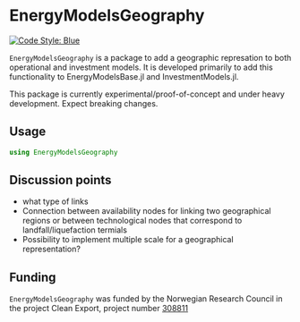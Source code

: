 # EnergyModelsGeography

[![Code Style: Blue](https://img.shields.io/badge/code%20style-blue-4495d1.svg)](https://github.com/invenia/BlueStyle)

`EnergyModelsGeography` is a package to add a geographic represation to both operational and investment models. It is developed primarily to add this functionality to EnergyModelsBase.jl and InvestmentModels.jl.

This package is currently experimental/proof-of-concept and under heavy development. Expect breaking changes.

## Usage

```julia
using EnergyModelsGeography
```

## Discussion points
* what type of links
* Connection between availability nodes for linking two geographical regions or between technological nodes that correspond to landfall/liquefaction termials
* Possibility to implement multiple scale for a geographical representation?


## Funding

`EnergyModelsGeography` was funded by the Norwegian Research Council in the project Clean Export, project number [308811](https://prosjektbanken.forskningsradet.no/project/FORISS/308811)
